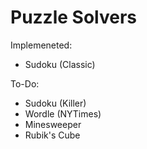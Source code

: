# Puzzle Solvers
Implemeneted:
- Sudoku (Classic)

To-Do:
- Sudoku (Killer)
- Wordle (NYTimes)
- Minesweeper
- Rubik's Cube
